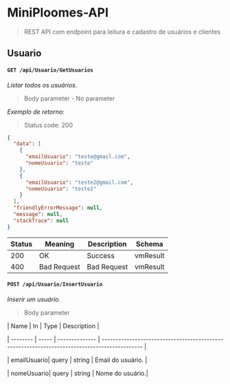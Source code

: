# MiniPloomes-API

>REST API com endpoint para leitura e cadastro de usuários e clientes

   
## Usuario

#### `GET /api/Usuario/GetUsuarios`

*Listar todos os usuários.*

  

> Body parameter - No parameter

  

*Exemplo de retorno:*

>Status code: 200

```json
{
  "data": [
    {
      "emailUsuario": "teste@gmail.com",
      "nomeUsuario": "teste"
    },
    {
      "emailUsuario": "teste2@gmail.com",
      "nomeUsuario": "teste2"
    }
  ],
  "friendlyErrorMessage": null,
  "message": null,
  "stackTrace": null
}
```

| Status | Meaning                                                          | Description | Schema                        |
| ------ | ---------------------------------------------------------------- | ----------- | ----------------------------- |
| 200    | OK     | Success     | vmResult       |
| 400    | Bad Request | Bad Request | vmResult |


#### `POST /api/Usuario/InsertUsuario`

*Inserir um usuário.*

> Body parameter

| Name | In | Type | Description |

| -------- | ----- | -------------- | --------------------------------------------------------------------------------------------- |

| emailUsuario| query | string | Email do usuário. |

| nomeUsuario| query | string | Nome do usuário.|
